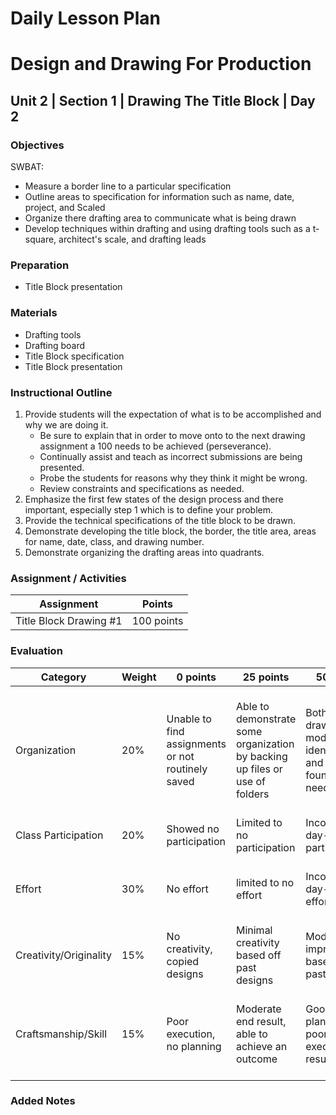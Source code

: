 # Daily Lesson Plan

# Design and Drawing For Production

## Unit 2 | Section 1 | Drawing The Title Block | Day 2

### Objectives

SWBAT:

- Measure a border line to a particular specification
- Outline areas to specification for information such as name, date, project, and Scaled
- Organize there drafting area to communicate what is being drawn
- Develop techniques within drafting and using drafting tools such as a t-square, architect's scale, and drafting leads

### Preparation

- Title Block presentation

### Materials

- Drafting tools
- Drafting board
- Title Block specification
- Title Block presentation

### Instructional Outline

1. Provide students will the expectation of what is to be accomplished and why we are doing it.
      - Be sure to explain that in order to move onto to the next drawing assignment a 100 needs to be achieved (perseverance).
      - Continually assist and teach as incorrect submissions are being presented.
      - Probe the students for reasons why they think it might be wrong.
      - Review constraints and specifications as needed.
2. Emphasize the first few states of the design process and there important, especially step 1 which is to define your problem.
3. Provide the technical specifications of the title block to be drawn.
4. Demonstrate developing the title block, the border, the title area, areas for name, date, class, and drawing number.
5. Demonstrate organizing the drafting areas into quadrants.

### Assignment / Activities

| Assignment  | Points |
| ------------- | ------------- |
| Title Block Drawing #1  | 100 points   |

### Evaluation

| Category | Weight | 0 points  | 25 points | 50 points | 75 points | 100 points |
| ------------- | ------------- | ------------- | ------------- | ------------- | ------------- | ------------- |
| Organization | 20% | Unable to find assignments or not routinely saved | Able to demonstrate some organization by backing up files or use of folders | Both drawings and models are identifiable and can be found if needed | All drawings are in a folder and models organized by folders in Google Drive | All drawings are in a folder labeled correctly and models organized by folders in Google Drive labeled correctly |
| Class Participation | 20% | Showed no participation | Limited to no participation | Inconsistent day-to-day participation | Participated only when needed  | Engaged daily and actively participated |
| Effort | 30% | No effort | limited to no effort | Inconsistent day-to-day effort | Showed effort only when needed or routinely directed | Continuous day-to-day effort with or without direction |
| Creativity/Originality | 15% | No creativity, copied designs | Minimal creativity based off past designs | Moderate improvements based off past designs | Complete overhaul of past or found designs | Completely new idea/design |
| Craftsmanship/Skill | 15% | Poor execution, no planning | Moderate end result, able to achieve an outcome | Good planning but poorly executed end result | Good planning and good end result although not what had been designed or communicated | Great planning & execution able to achieve what had been designed or communicated |

### Added Notes
